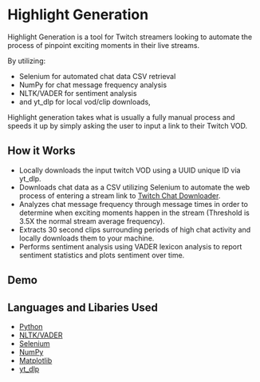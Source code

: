 # Highlight Generation

Highlight Generation is a tool for Twitch streamers looking to automate the process of pinpoint exciting moments in their live streams. 

By utilizing:
* Selenium for automated chat data CSV retrieval
* NumPy for chat message frequency analysis
* NLTK/VADER for sentiment analysis
* and yt_dlp for local vod/clip downloads,

Highlight generation takes what is usually a fully manual process and speeds it up by simply asking the user to input a
link to their Twitch VOD.

## How it Works
* Locally downloads the input twitch VOD using a UUID unique ID via yt_dlp. 
* Downloads chat data as a CSV utilizing Selenium to automate the web process of
  entering a stream link to [Twitch Chat Downloader](https://www.twitchchatdownloader.com/).
* Analyzes chat message frequency through message times in order to determine when
  exciting moments happen in the stream (Threshold is 3.5X the normal stream average frequency).
* Extracts 30 second clips surrounding periods of high chat activity and locally downloads them to your machine.
* Performs sentiment analysis using VADER lexicon analysis to report sentiment statistics and
  plots sentiment over time.

## Demo

## Languages and Libaries Used
* [Python](https://www.python.org/)
* [NLTK/VADER](https://www.nltk.org/_modules/nltk/sentiment/vader.html)
* [Selenium](https://www.selenium.dev/)
* [NumPy](https://numpy.org/)
* [Matplotlib](https://matplotlib.org/)
* [yt_dlp](https://github.com/yt-dlp/yt-dlp)



